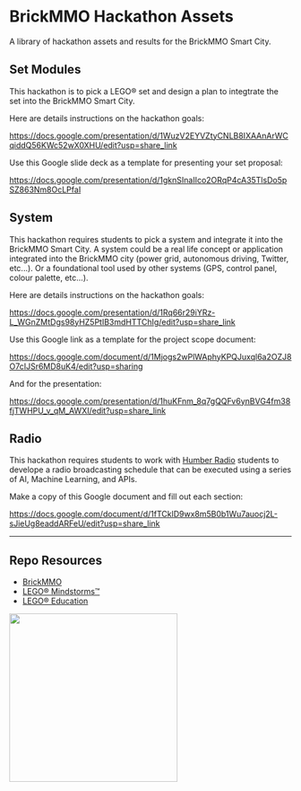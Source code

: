 # BrickMMO Hackathon Assets

A library of hackathon assets and results for the BrickMMO Smart City. 

## Set Modules

This hackathon is to pick a LEGO® set and design a plan to integtrate the set into the BrickMMO Smart City.  

Here are details instructions on the hackathon goals:

https://docs.google.com/presentation/d/1WuzV2EYVZtyCNLB8IXAAnArWCqiddQ56KWc52wX0XHU/edit?usp=share_link

Use this Google slide deck as a template for presenting your set proposal:

https://docs.google.com/presentation/d/1gknSInaIIco2ORqP4cA35TlsDo5pSZ863Nm8OcLPfaI

## System

This hackathon requires students to pick a system and integrate it into the BrickMMO Smart City. A system could be a real life concept or application 
integrated into the BrickMMO city (power grid, autonomous driving, Twitter, etc...). Or a foundational tool used by other systems (GPS, control panel, colour palette, etc...).  

Here are details instructions on the hackathon goals:

https://docs.google.com/presentation/d/1Rq66r29iYRz-L_WGnZMtDgs98yHZ5PtIB3mdHTTChIg/edit?usp=share_link

Use this Google link as a template for the project scope document:

https://docs.google.com/document/d/1Mjogs2wPlWAphyKPQJuxql6a2OZJ8O7cIJSr6MD8uK4/edit?usp=sharing

And for the presentation:

https://docs.google.com/presentation/d/1huKFnm_8q7gQQFv6ynBVG4fm38fjTWHPU_v_qM_AWXI/edit?usp=share_link

## Radio

This hackathon requires students to work with [Humber Radio]() students to develope a radio broadcasting schedule that can be executed using a series of AI, Machine Learning, and APIs.

Make a copy of this Google document and fill out each section:

https://docs.google.com/document/d/1fTCklD9wx8m5B0b1Wu7auocj2L-sJieUg8eaddARFeU/edit?usp=share_link

***

## Repo Resources

* [BrickMMO](https://brickmmo.com/)
* [LEGO® Mindstorms™](https://www.lego.com/en-ca/categories/coding-for-kids)
* [LEGO® Education](https://education.lego.com/en-us/)

<a href="https://brickmmo.com">
<img src="https://brickmmo.com/images/brickmmo-logo-horizontal.jpg" width="300">
</a>
